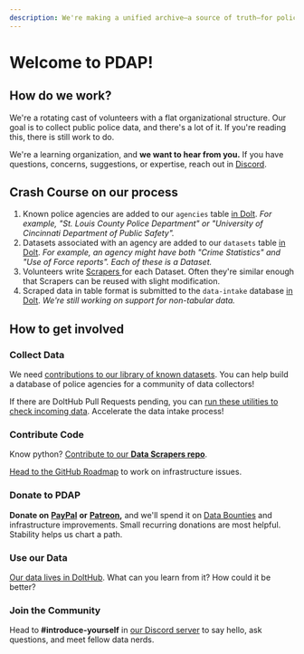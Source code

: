 ```yaml
---
description: We're making a unified archive—a source of truth—for police data.
---
```


# Welcome to PDAP!

## How do we work?

We're a rotating cast of volunteers with a flat organizational structure. Our goal is to collect public police data, and there's a lot of it. If you're reading this, there is still work to do.

We're a learning organization, and **we want to hear from you.** If you have questions, concerns, suggestions, or expertise, reach out in [Discord](https://discord.com/invite/cn2ZpVTdw7).

## Crash Course on our process

1. Known police agencies are added to our `agencies` table [in Dolt](https://www.dolthub.com/repositories/pdap/datasets/data/master/agencies). _For example, "St. Louis County Police Department" or "University of Cincinnati Department of Public Safety"._
2. Datasets associated with an agency are added to our `datasets` table [in Dolt](https://www.dolthub.com/repositories/pdap/datasets/data/master/datasets). _For example, an agency might have both "Crime Statistics" and "Use of Force reports". Each of these is a Dataset._
3. Volunteers write [Scrapers ](https://github.com/Police-Data-Accessibility-Project/PDAP-Scrapers)for each Dataset. Often they're similar enough that Scrapers can be reused with slight modification.
4. Scraped data in table format is submitted to the `data-intake` database [in Dolt](https://www.dolthub.com/repositories/pdap/data-intake). _We're still working on support for non-tabular data._

## How to get involved

### Collect Data

We need [contributions to our library of known datasets](https://www.dolthub.com/repositories/pdap/datasets/doc/master). You can help build a database of police agencies for a community of data collectors!

If there are DoltHub Pull Requests pending, you can [run these utilities to check incoming data](https://github.com/Police-Data-Accessibility-Project/PDAP-app/blob/main/utilities/Datasets%20Submission%20Checker/README.md). Accelerate the data intake process!

### Contribute Code

Know python? [Contribute to our **Data Scrapers repo**](https://github.com/Police-Data-Accessibility-Project/PDAP-Scrapers/blob/master/CONTRIBUTING.md).

[Head to the GitHub Roadmap](https://github.com/orgs/Police-Data-Accessibility-Project/projects/17) to work on infrastructure issues.

### Donate to PDAP

**Donate on** [**PayPal**](https://www.paypal.com/biz/fund?id=SLS5DB8SMDC3G) **or** [**Patreon**](https://patreon.com/pdap)**,** and we'll spend it on [Data Bounties](https://docs.pdap.io/updates/blog/may-2021-dolt-bounty) and infrastructure improvements. Small recurring donations are most helpful. Stability helps us chart a path.

### Use our Data

[Our data lives in DoltHub](https://www.dolthub.com/organizations/pdap). What can you learn from it? How could it be better?

### Join the Community

Head to **\#introduce-yourself** in [our Discord server](https://discord.gg/cn2ZpVTdw7) to say hello, ask questions, and meet fellow data nerds.

